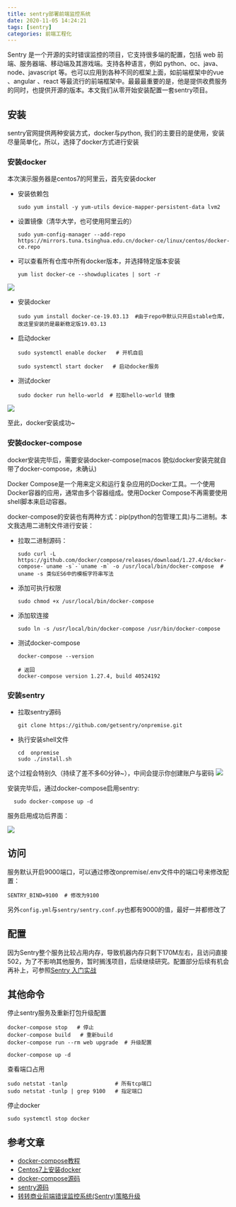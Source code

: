 ```yaml
---
title: sentry部署前端监控系统
date: 2020-11-05 14:24:21
tags: [sentry]
categories: 前端工程化
---
```

Sentry 是一个开源的实时错误监控的项目，它支持很多端的配置，包括 web 前端、服务器端、移动端及其游戏端。支持各种语言，例如 python、oc、java、node、javascript 等。也可以应用到各种不同的框架上面，如前端框架中的vue 、angular 、react 等最流行的前端框架中。最最最重要的是，他是提供收费服务的同时，也提供开源的版本。本文我们从零开始安装配置一套sentry项目。

<!-- more -->

## 安装

sentry官网提供两种安装方式，docker与python, 我们的主要目的是使用，安装尽量简单化，所以，选择了docker方式进行安装

### 安装docker
本次演示服务器是centos7的阿里云，首先安装docker

- 安装依赖包

      sudo yum install -y yum-utils device-mapper-persistent-data lvm2 

- 设置镜像（清华大学，也可使用阿里云的）

      sudo yum-config-manager --add-repo https://mirrors.tuna.tsinghua.edu.cn/docker-ce/linux/centos/docker-ce.repo

- 可以查看所有仓库中所有docker版本，并选择特定版本安装

      yum list docker-ce --showduplicates | sort -r
![](./1.png)

- 安装docker

      sudo yum install docker-ce-19.03.13  #由于repo中默认只开启stable仓库，故这里安装的是最新稳定版19.03.13

- 启动docker

      sudo systemctl enable docker   # 开机自启

      sudo systemctl start docker   # 启动docker服务  


- 测试docker

      sudo docker run hello-world  # 拉取hello-world 镜像

![](./4.png)

至此，docker安装成功~

### 安装docker-compose

docker安装完毕后，需要安装docker-compose(macos 貌似docker安装完就自带了docker-compose，未确认)

Docker Compose是一个用来定义和运行复杂应用的Docker工具。一个使用Docker容器的应用，通常由多个容器组成。使用Docker Compose不再需要使用shell脚本来启动容器。

docker-compose的安装也有两种方式：pip(python的包管理工具)与二进制。本文我选用二进制文件进行安装：

- 拉取二进制源码：

      sudo curl -L https://github.com/docker/compose/releases/download/1.27.4/docker-compose-`uname -s`-`uname -m` -o /usr/local/bin/docker-compose  # uname -s 类似ES6中的模板字符串写法

- 添加可执行权限 
      
      sudo chmod +x /usr/local/bin/docker-compose

- 添加软连接

      sudo ln -s /usr/local/bin/docker-compose /usr/bin/docker-compose

- 测试docker-compose

      docker-compose --version
      
      # 返回
      docker-compose version 1.27.4, build 40524192

### 安装sentry

- 拉取sentry源码

      git clone https://github.com/getsentry/onpremise.git

- 执行安装shell文件

      cd  onpremise
      sudo ./install.sh  

这个过程会特别久（持续了差不多60分钟~），中间会提示你创建账户与密码
![](./3.png)

安装完毕后，通过docker-compose启用sentry:

      sudo docker-compose up -d

服务启用成功后界面：

![](./2.png)


## 访问

服务默认开启9000端口，可以通过修改onpremise/.env文件中的端口号来修改配置：

    SENTRY_BIND=9100  # 修改为9100

另外`config.yml`与`sentry/sentry.conf.py`也都有9000的值，最好一并都修改了

## 配置

因为Sentry整个服务比较占用内存，导致机器内存只剩下170M左右，且访问直接502，为了不影响其他服务，暂时搁浅项目，后续继续研究。配置部分后续有机会再补上，可参照[Sentry 入门实战](http://sinhub.cn/2019/07/getting-started-guide-of-sentry/)

## 其他命令

停止sentry服务及重新打包升级配置

    docker-compose stop   # 停止
    docker-compose build   # 重新build
    docker-compose run --rm web upgrade  # 升级配置

    docker-compose up -d 

查看端口占用

    sudo netstat -tanlp               # 所有tcp端口
    sudo netstat -tunlp | grep 9100   # 指定端口

停止docker

    sudo systemctl stop docker
    
## 参考文章
- [docker-compose教程](https://blog.csdn.net/pushiqiang/article/details/78682323)
- [Centos7上安装docker](https://www.cnblogs.com/yufeng218/p/8370670.html)
- [docker-compose源码](https://github.com/docker/compose/releases/)
- [sentry源码](https://github.com/getsentry/sentry)
- [转转商业前端错误监控系统(Sentry)策略升级](https://mp.weixin.qq.com/s/xOLMlpefDPWK6pzJEAVACg)